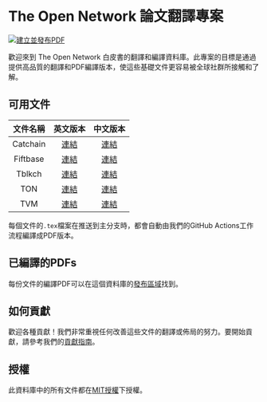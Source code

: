 #  The Open Network 論文翻譯專案

[![建立並發布PDF](https://github.com/awesome-doge/TON_Paper/actions/workflows/main.yml/badge.svg)](https://github.com/awesome-doge/TON_Paper/actions/workflows/main.yml)

歡迎來到 The Open Network 白皮書的翻譯和編譯資料庫。此專案的目標是通過提供高品質的翻譯和PDF編譯版本，使這些基礎文件更容易被全球社群所接觸和了解。

## 可用文件

|  文件名稱  |   英文版本   |   中文版本   |
|:---------:|:-----------:|:-----------:|
| Catchain  | [連結](https://github.com/awesome-doge/TON_Paper/blob/main/en_catchain.tex) | [連結](https://github.com/awesome-doge/TON_Paper/blob/main/zh_catchain.tex) |
| Fiftbase  | [連結](https://github.com/awesome-doge/TON_Paper/blob/main/en_fiftbase.tex) | [連結](https://github.com/awesome-doge/TON_Paper/blob/main/zh_fiftbase.tex) |
| Tblkch    | [連結](https://github.com/awesome-doge/TON_Paper/blob/main/en_tblkch.tex) | [連結](https://github.com/awesome-doge/TON_Paper/blob/main/zh_tblkch.tex) |
| TON       | [連結](https://github.com/awesome-doge/TON_Paper/blob/main/en_ton.tex) | [連結](https://github.com/awesome-doge/TON_Paper/blob/main/zh_ton.tex) |
| TVM       | [連結](https://github.com/awesome-doge/TON_Paper/blob/main/en_tvm.tex) | [連結](https://github.com/awesome-doge/TON_Paper/blob/main/zh_tvm.tex) |

每個文件的`.tex`檔案在推送到主分支時，都會自動由我們的GitHub Actions工作流程編譯成PDF版本。

## 已編譯的PDFs

每份文件的編譯PDF可以在這個資料庫的[發布區域](https://github.com/awesome-doge/TON_Paper/releases)找到。

## 如何貢獻

歡迎各種貢獻！我們非常重視任何改善這些文件的翻譯或佈局的努力。要開始貢獻，請參考我們的[貢獻指南](CONTRIBUTING.md)。

## 授權

此資料庫中的所有文件都在[MIT授權](LICENSE)下授權。
